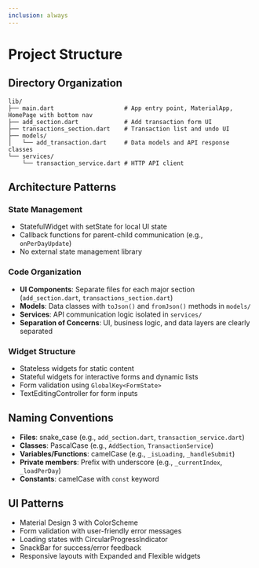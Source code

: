 ```yaml
---
inclusion: always
---
```


# Project Structure

## Directory Organization

```
lib/
├── main.dart                    # App entry point, MaterialApp, HomePage with bottom nav
├── add_section.dart             # Add transaction form UI
├── transactions_section.dart    # Transaction list and undo UI
├── models/
│   └── add_transaction.dart     # Data models and API response classes
└── services/
    └── transaction_service.dart # HTTP API client
```

## Architecture Patterns

### State Management
- StatefulWidget with setState for local UI state
- Callback functions for parent-child communication (e.g., `onPerDayUpdate`)
- No external state management library

### Code Organization
- **UI Components**: Separate files for each major section (`add_section.dart`, `transactions_section.dart`)
- **Models**: Data classes with `toJson()` and `fromJson()` methods in `models/`
- **Services**: API communication logic isolated in `services/`
- **Separation of Concerns**: UI, business logic, and data layers are clearly separated

### Widget Structure
- Stateless widgets for static content
- Stateful widgets for interactive forms and dynamic lists
- Form validation using `GlobalKey<FormState>`
- TextEditingController for form inputs

## Naming Conventions

- **Files**: snake_case (e.g., `add_section.dart`, `transaction_service.dart`)
- **Classes**: PascalCase (e.g., `AddSection`, `TransactionService`)
- **Variables/Functions**: camelCase (e.g., `_isLoading`, `_handleSubmit`)
- **Private members**: Prefix with underscore (e.g., `_currentIndex`, `_loadPerDay`)
- **Constants**: camelCase with `const` keyword

## UI Patterns

- Material Design 3 with ColorScheme
- Form validation with user-friendly error messages
- Loading states with CircularProgressIndicator
- SnackBar for success/error feedback
- Responsive layouts with Expanded and Flexible widgets
